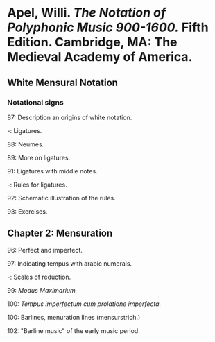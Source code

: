 # Apel, Willi. *The Notation of Polyphonic Music 900-1600.* Fifth Edition. Cambridge, MA: The Medieval Academy of America.  

## White Mensural Notation  

### Notational signs  

87: Description an origins of white notation.  

-: Ligatures.  

88: Neumes.  

89: More on ligatures. 

91: Ligatures with middle notes.  

-: Rules for ligatures.  

92: Schematic illustration of the rules.  

93: Exercises.  

## Chapter 2: Mensuration  

96: Perfect and imperfect.  

97: Indicating tempus with arabic numerals.  

-: Scales of reduction.  

99: *Modus Maximarium.*  

100: *Tempus imperfectum cum prolatione imperfecta.*  

100: Barlines, menuration lines (mensurstrich.)  

102: "Barline music" of the early music period.  


